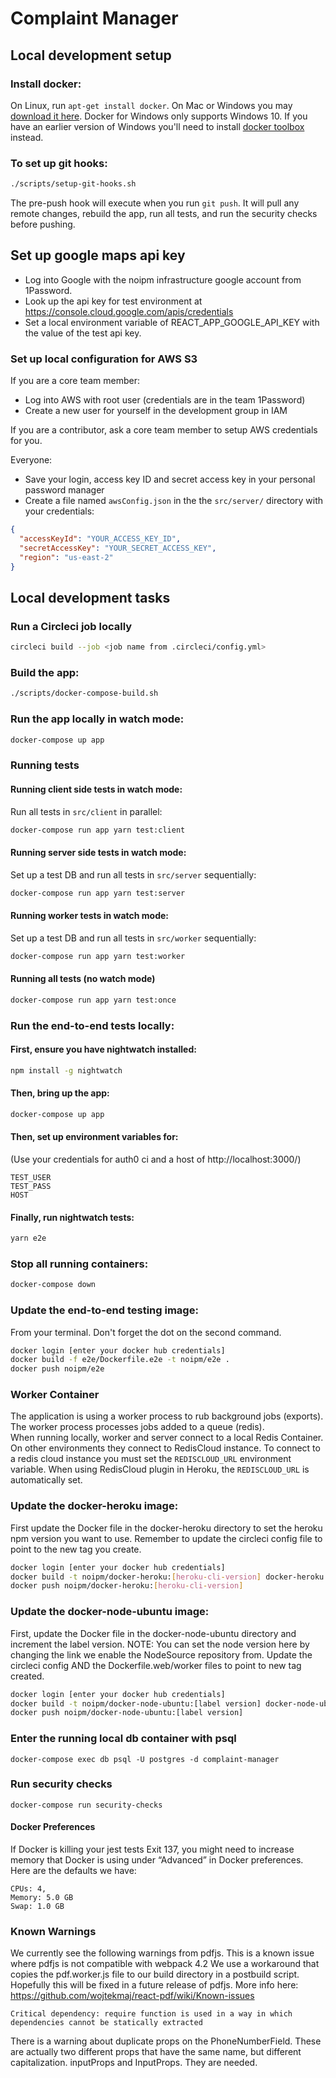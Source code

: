 # Complaint Manager

## Local development setup

### Install docker:

On Linux, run `apt-get install docker`.
On Mac or Windows you may [download it here](https://www.docker.com/products/docker).
Docker for Windows only supports Windows 10.
If you have an earlier version of Windows you'll need to install [docker toolbox](https://docs.docker.com/toolbox/toolbox_install_windows/) instead.

### To set up git hooks:

```bash
./scripts/setup-git-hooks.sh
```

The pre-push hook will execute when you run `git push`.
It will pull any remote changes, rebuild the app, 
run all tests, and run the security checks before pushing.

## Set up google maps api key

* Log into Google with the noipm infrastructure google account from 1Password.
* Look up the api key for test environment at https://console.cloud.google.com/apis/credentials
* Set  a local environment variable of REACT_APP_GOOGLE_API_KEY with the value of the test api key.

### Set up local configuration for AWS S3

If you are a core team member:
* Log into AWS with root user (credentials are in the team 1Password)
* Create a new user for yourself in the development group in IAM

If you are a contributor, ask a core team member to setup AWS credentials for you.

Everyone:
* Save your login, access key ID and secret access key in your personal password manager
* Create a file named `awsConfig.json` in the the `src/server/` directory with your credentials:

```json
{
  "accessKeyId": "YOUR_ACCESS_KEY_ID",
  "secretAccessKey": "YOUR_SECRET_ACCESS_KEY",
  "region": "us-east-2"
}
```

## Local development tasks

### Run a Circleci job locally

```bash
circleci build --job <job name from .circleci/config.yml>
```

### Build the app:

```bash
./scripts/docker-compose-build.sh
```

### Run the app locally in watch mode:

```bash
docker-compose up app
```

### Running tests

#### Running client side tests in watch mode:

Run all tests in `src/client` in parallel:

```bash
docker-compose run app yarn test:client
```

#### Running server side tests in watch mode:

Set up a test DB and run all tests in `src/server` sequentially:

```bash
docker-compose run app yarn test:server
```

#### Running worker tests in watch mode:

Set up a test DB and run all tests in `src/worker` sequentially:

```bash
docker-compose run app yarn test:worker
```

#### Running all tests (no watch mode)

```bash
docker-compose run app yarn test:once
```

### Run the end-to-end tests locally:

#### First, ensure you have nightwatch installed:

```bash
npm install -g nightwatch
```

#### Then, bring up the app:

```bash
docker-compose up app
```

#### Then, set up environment variables for:

(Use your credentials for auth0 ci and a host of http://localhost:3000/)

    TEST_USER
    TEST_PASS
    HOST

#### Finally, run nightwatch tests:

```bash
yarn e2e
```

### Stop all running containers:

```bash
docker-compose down
```

### Update the end-to-end testing image:
From your terminal. Don't forget the dot on the second command.

```bash
docker login [enter your docker hub credentials]
docker build -f e2e/Dockerfile.e2e -t noipm/e2e .
docker push noipm/e2e
```

### Worker Container
The application is  using a worker process to rub background jobs (exports).  The worker process processes jobs added to a queue (redis).  
When running locally, worker and server connect to a local Redis Container.  On other environments they connect to RedisCloud instance.  To connect to a redis cloud instance you must set the `REDISCLOUD_URL` environment variable.
When using RedisCloud plugin in Heroku, the `REDISCLOUD_URL` is automatically set.

### Update the docker-heroku image:

First update the Docker file in the docker-heroku directory to set the heroku npm version you want to use.
Remember to update the circleci config file to point to the new tag you create.

```bash
docker login [enter your docker hub credentials]
docker build -t noipm/docker-heroku:[heroku-cli-version] docker-heroku
docker push noipm/docker-heroku:[heroku-cli-version]
```

### Update the docker-node-ubuntu image:

First, update the Docker file in the docker-node-ubuntu directory and increment the label version. 
NOTE: You can set the node version here by changing the link we enable the NodeSource repository from.
Update the circleci config AND the Dockerfile.web/worker files to point to new tag created.

```bash
docker login [enter your docker hub credentials]
docker build -t noipm/docker-node-ubuntu:[label version] docker-node-ubuntu
docker push noipm/docker-node-ubuntu:[label version]
```

### Enter the running local db container with psql

```
docker-compose exec db psql -U postgres -d complaint-manager
```

### Run security checks
```
docker-compose run security-checks
```

#### Docker Preferences
If Docker is killing your jest tests Exit 137, you might need to increase memory that Docker is using under “Advanced” in Docker preferences. Here are the defaults we have:
```
CPUs: 4,
Memory: 5.0 GB
Swap: 1.0 GB
```

### Known Warnings

We currently see the following warnings from pdfjs. This is a known issue where pdfjs is not compatible with webpack 4.2 
We use a workaround that copies the pdf.worker.js file to our build directory in a postbuild script.
Hopefully this will be fixed in a future release of pdfjs. 
More info here: https://github.com/wojtekmaj/react-pdf/wiki/Known-issues

```Critical dependency: require function is used in a way in which dependencies cannot be statically extracted```

There is a warning about duplicate props on the PhoneNumberField. These are actually two different props that have 
the same name, but different capitalization. inputProps and InputProps. They are needed.
